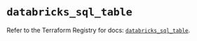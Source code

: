 # `databricks_sql_table`

Refer to the Terraform Registry for docs: [`databricks_sql_table`](https://registry.terraform.io/providers/databricks/databricks/1.49.0/docs/resources/sql_table).
